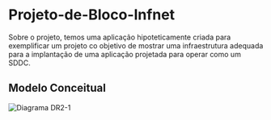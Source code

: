 # Projeto-de-Bloco-Infnet

Sobre o projeto, temos uma aplicação hipoteticamente criada para exemplificar um projeto co objetivo de mostrar uma infraestrutura adequada para a implantação de uma aplicação projetada para operar como um SDDC.

## Modelo Conceitual

![Diagrama DR2-1](https://user-images.githubusercontent.com/90536330/133007938-cf629beb-23d9-435a-9137-3507b6f3f884.png)

